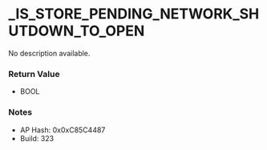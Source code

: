 # _IS_STORE_PENDING_NETWORK_SHUTDOWN_TO_OPEN

No description available.

### Return Value
* BOOL

### Notes
* AP Hash: 0x0xC85C4487
* Build: 323


